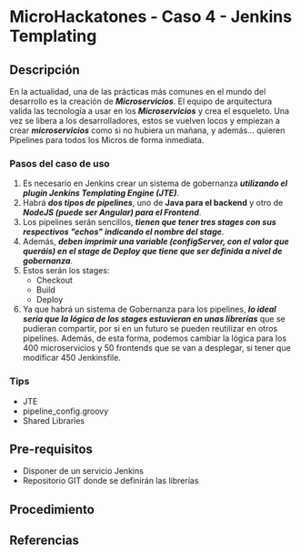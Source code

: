 # MicroHackatones - Caso 4 - Jenkins Templating

## Descripción

En la actualidad, una de las prácticas más comunes en el mundo del desarrollo es la creación de ***Microservicios***. El equipo de arquitectura valida las tecnología a usar en los ***Microservicios*** y crea el esqueleto. Una vez se libera a los desarrolladores, estos se vuelven locos y empiezan a crear ***microservicios*** como si no hubiera un mañana, y además… quieren Pipelines para todos los Micros de forma inmediata.

### Pasos del caso de uso

1. Es necesario en Jenkins crear un sistema de gobernanza ***utilizando el plugin Jenkins Templating Engine (JTE)***.
2. Habrá ***dos tipos de pipelines***, uno de **Java para el backend** y otro de ***NodeJS (puede ser Angular) para el Frontend***.
3. Los pipelines serán sencillos, ***tienen que tener tres stages con sus respectivos "echos" indicando el nombre del stage***.
4. Además, ***deben imprimir una variable (configServer, con el valor que queráis) en el stage de Deploy que tiene que ser definida a nivel de gobernanza***.
5. Estos serán los stages:
   - Checkout
   - Build
   - Deploy
6. Ya que habrá un sistema de Gobernanza para los pipelines, ***lo ideal sería que la lógica de los stages estuvieran en unas librerías*** que se pudieran compartir, por si en un futuro se pueden reutilizar en otros pipelines. Además, de esta forma, podemos cambiar la lógica para los 400 microservicios y 50 frontends que se van a desplegar, si tener que modificar 450 Jenkinsfile.

### Tips

- JTE
- pipeline_config.groovy
- Shared Libraries

## Pre-requisitos

- Disponer de un servicio Jenkins
- Repositorio GIT donde se definirán las librerías

## Procedimiento

## Referencias
